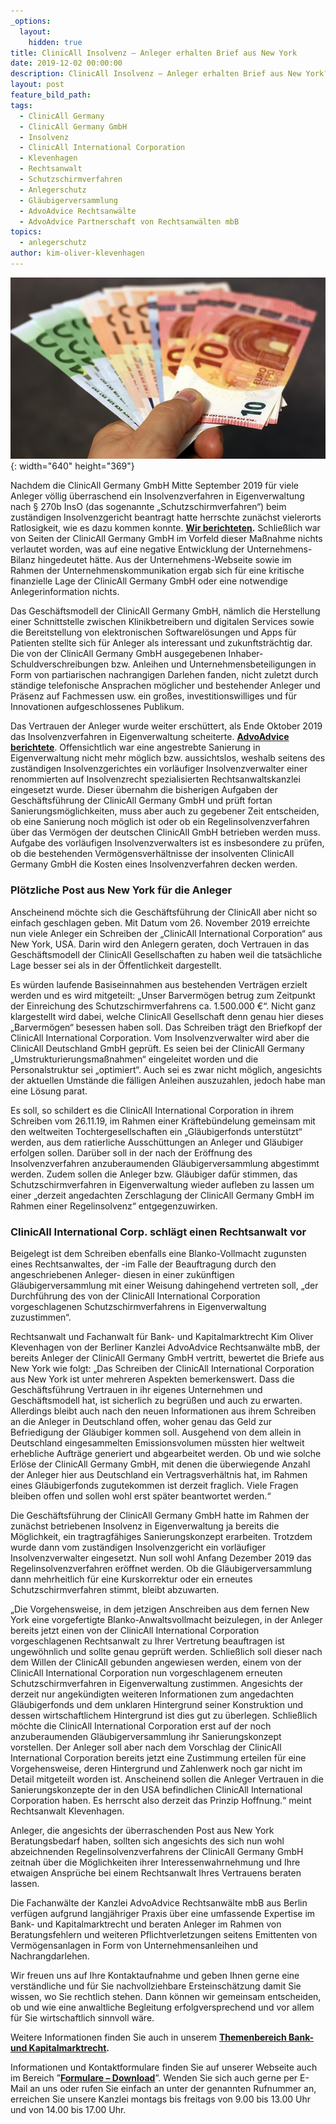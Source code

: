 ```yaml
---
_options:
  layout:
    hidden: true
title: ClinicAll Insolvenz – Anleger erhalten Brief aus New York
date: 2019-12-02 00:00:00
description: ClinicAll Insolvenz – Anleger erhalten Brief aus New York?
layout: post
feature_bild_path:
tags:
  - ClinicAll Germany
  - ClinicAll Germany GmbH
  - Insolvenz
  - ClinicAll International Corporation
  - Klevenhagen
  - Rechtsanwalt
  - Schutzschirmverfahren
  - Anlegerschutz
  - Gläubigerversammlung
  - AdvoAdvice Rechtsanwälte
  - AdvoAdvice Partnerschaft von Rechtsanwälten mbB
topics:
  - anlegerschutz
author: kim-oliver-klevenhagen
---
```


![](/uploads/money-1005464-640-6.jpg){: width="640" height="369"}

Nachdem die ClinicAll Germany GmbH Mitte September 2019 f&uuml;r viele Anleger völlig &uuml;berraschend ein Insolvenzverfahren in Eigenverwaltung nach &sect; 270b InsO (das sogenannte „Schutzschirmverfahren“) beim zust&auml;ndigen Insolvenzgericht beantragt hatte herrschte zun&auml;chst vielerorts Ratlosigkeit, wie es dazu kommen konnte. **[Wir berichteten](https://advoadvice.de/blog/clinicall-germany-antrag-auf-insolvenz-in-eigenverwaltung/).** Schlie&szlig;lich war von Seiten der ClinicAll Germany GmbH im Vorfeld dieser Ma&szlig;nahme nichts verlautet worden, was auf eine negative Entwicklung der Unternehmens-Bilanz hingedeutet h&auml;tte. Aus der Unternehmens-Webseite sowie im Rahmen der Unternehmenskommunikation ergab sich f&uuml;r eine kritische finanzielle Lage der ClinicAll Germany GmbH oder eine notwendige Anlegerinformation nichts.&nbsp;

Das Gesch&auml;ftsmodell der ClinicAll Germany GmbH, n&auml;mlich die Herstellung einer Schnittstelle zwischen Klinikbetreibern und digitalen Services sowie die Bereitstellung von elektronischen Softwarelösungen und Apps f&uuml;r Patienten stellte sich f&uuml;r Anleger als interessant und zukunftstr&auml;chtig dar. Die von der ClinicAll Germany GmbH ausgegebenen Inhaber-Schuldverschreibungen bzw. Anleihen und Unternehmensbeteiligungen in Form von partiarischen nachrangigen Darlehen fanden, nicht zuletzt durch st&auml;ndige telefonische Ansprachen möglicher und bestehender Anleger und Pr&auml;senz auf Fachmessen usw. ein gro&szlig;es, investitionswilliges und f&uuml;r Innovationen aufgeschlossenes Publikum.

Das Vertrauen der Anleger wurde weiter ersch&uuml;ttert, als Ende Oktober 2019 das Insolvenzverfahren in Eigenverwaltung scheiterte. **[AdvoAdvice berichtete](https://advoadvice.de/blog/clinicall-germany-gmbh-sorgen-der-anleger-best%C3%A4tigt-schutzschirmverfahren-gescheitert/)**. Offensichtlich war eine angestrebte Sanierung in Eigenverwaltung nicht mehr möglich bzw. aussichtslos, weshalb seitens des zust&auml;ndigen Insolvenzgerichtes ein vorl&auml;ufiger Insolvenzverwalter einer renommierten auf Insolvenzrecht spezialisierten Rechtsanwaltskanzlei eingesetzt wurde. Dieser &uuml;bernahm die bisherigen Aufgaben der Gesch&auml;ftsf&uuml;hrung der ClinicAll Germany GmbH und pr&uuml;ft fortan Sanierungsmöglichkeiten, muss aber auch zu gegebener Zeit entscheiden, ob eine Sanierung noch möglich ist oder ob ein Regelinsolvenzverfahren &uuml;ber das Vermögen der deutschen ClinicAll GmbH betrieben werden muss. Aufgabe des vorl&auml;ufigen Insolvenzverwalters ist es insbesondere zu pr&uuml;fen, ob die bestehenden Vermögensverh&auml;ltnisse der insolventen ClinicAll Germany GmbH die Kosten eines Insolvenzverfahren decken werden.

### **Plötzliche Post aus New York f&uuml;r die Anleger**

Anscheinend möchte sich die Gesch&auml;ftsf&uuml;hrung der ClinicAll aber nicht so einfach geschlagen geben. Mit Datum vom 26. November 2019 erreichte nun viele Anleger ein Schreiben der „ClinicAll International Corporation“ aus New York, USA. Darin wird den Anlegern geraten, doch Vertrauen in das Gesch&auml;ftsmodell der ClinicAll Gesellschaften zu haben weil die tats&auml;chliche Lage besser sei als in der Öffentlichkeit dargestellt.&nbsp;

Es w&uuml;rden laufende Basiseinnahmen aus bestehenden Vertr&auml;gen erzielt werden und es wird mitgeteilt: „Unser Barvermögen betrug zum Zeitpunkt der Einreichung des Schutzschirmverfahrens ca. 1.500.000 €“. Nicht ganz klargestellt wird dabei, welche ClinicAll Gesellschaft denn genau hier dieses „Barvermögen“ besessen haben soll. Das Schreiben tr&auml;gt den Briefkopf der ClinicAll International Corporation. Vom Insolvenzverwalter wird aber die ClinicAll Deutschland GmbH gepr&uuml;ft. Es seien bei der ClinicAll Germany „Umstrukturierungsma&szlig;nahmen“ eingeleitet worden und die Personalstruktur sei „optimiert“. Auch sei es zwar nicht möglich, angesichts der aktuellen Umst&auml;nde die f&auml;lligen Anleihen auszuzahlen, jedoch habe man eine Lösung parat.&nbsp;

Es soll, so schildert es die ClinicAll International Corporation in ihrem Schreiben vom 26.11.19, im Rahmen einer Kr&auml;fteb&uuml;ndelung gemeinsam mit den weltweiten Tochtergesellschaften ein „Gl&auml;ubigerfonds unterst&uuml;tzt“ werden, aus dem ratierliche Aussch&uuml;ttungen an Anleger und Gl&auml;ubiger erfolgen sollen. Dar&uuml;ber soll in der nach der Eröffnung des Insolvenzverfahren anzuberaumenden Gl&auml;ubigerversammlung abgestimmt werden. Zudem sollen die Anleger bzw. Gl&auml;ubiger daf&uuml;r stimmen, das Schutzschirmverfahren in Eigenverwaltung wieder aufleben zu lassen um einer „derzeit angedachten Zerschlagung der ClinicAll Germany GmbH im Rahmen einer Regelinsolvenz“ entgegenzuwirken.

### **ClinicAll International Corp. schl&auml;gt einen Rechtsanwalt vor**

Beigelegt ist dem Schreiben ebenfalls eine Blanko-Vollmacht zugunsten eines Rechtsanwaltes, der -im Falle der Beauftragung durch den angeschriebenen Anleger- diesen in einer zuk&uuml;nftigen Gl&auml;ubigerversammlung mit einer Weisung dahingehend vertreten soll, „der Durchf&uuml;hrung des von der ClinicAll International Corporation vorgeschlagenen Schutzschirmverfahrens in Eigenverwaltung zuzustimmen“.

Rechtsanwalt und Fachanwalt f&uuml;r Bank- und Kapitalmarktrecht Kim Oliver Klevenhagen von der Berliner Kanzlei AdvoAdvice Rechtsanw&auml;lte mbB, der bereits Anleger der ClinicAll Germany GmbH vertritt, bewertet die Briefe aus New York wie folgt: „Das Schreiben der ClinicAll International Corporation aus New York ist unter mehreren Aspekten bemerkenswert. Dass die Gesch&auml;ftsf&uuml;hrung Vertrauen in ihr eigenes Unternehmen und Gesch&auml;ftsmodell hat, ist sicherlich zu begr&uuml;&szlig;en und auch zu erwarten. Allerdings bleibt auch nach den neuen Informationen aus ihrem Schreiben an die Anleger in Deutschland offen, woher genau das Geld zur Befriedigung der Gl&auml;ubiger kommen soll. Ausgehend von dem allein in Deutschland eingesammelten Emissionsvolumen m&uuml;ssten hier weltweit erhebliche Auftr&auml;ge generiert und abgearbeitet werden. Ob und wie solche Erlöse der ClinicAll Germany GmbH, mit denen die &uuml;berwiegende Anzahl der Anleger hier aus Deutschland ein Vertragsverh&auml;ltnis hat, im Rahmen eines Gl&auml;ubigerfonds zugutekommen ist derzeit fraglich. Viele Fragen bleiben offen und sollen wohl erst sp&auml;ter beantwortet werden.“

Die Gesch&auml;ftsf&uuml;hrung der ClinicAll Germany GmbH hatte im Rahmen der zun&auml;chst betriebenen Insolvenz in Eigenverwaltung ja bereits die Möglichkeit, ein tragtragf&auml;higes Sanierungskonzept erarbeiten. Trotzdem wurde dann vom zust&auml;ndigen Insolvenzgericht ein vorl&auml;ufiger Insolvenzverwalter eingesetzt. Nun soll wohl Anfang Dezember 2019 das Regelinsolvenzverfahren eröffnet werden. Ob die Gl&auml;ubigerversammlung dann mehrheitlich f&uuml;r eine Kurskorrektur oder ein erneutes Schutzschirmverfahren stimmt, bleibt abzuwarten.

„Die Vorgehensweise, in dem jetzigen Anschreiben aus dem fernen New York eine vorgefertigte Blanko-Anwaltsvollmacht beizulegen, in der Anleger bereits jetzt einen von der ClinicAll International Corporation vorgeschlagenen Rechtsanwalt zu Ihrer Vertretung beauftragen ist ungewöhnlich und sollte genau gepr&uuml;ft werden. Schlie&szlig;lich soll dieser nach dem Willen der ClinicAll gebunden angewiesen werden, einem von der ClinicAll International Corporation nun vorgeschlagenem erneuten Schutzschirmverfahren in Eigenverwaltung zustimmen. Angesichts der derzeit nur angek&uuml;ndigten weiteren Informationen zum angedachten Gl&auml;ubigerfonds und dem unklaren Hintergrund seiner Konstruktion und dessen wirtschaftlichem Hintergrund ist dies gut zu &uuml;berlegen. Schlie&szlig;lich möchte die ClinicAll International Corporation erst auf der noch anzuberaumenden Gl&auml;ubigerversammlung ihr Sanierungskonzept vorstellen. Der Anleger soll aber nach dem Vorschlag der ClinicAll International Corporation bereits jetzt eine Zustimmung erteilen f&uuml;r eine Vorgehensweise, deren Hintergrund und Zahlenwerk noch gar nicht im Detail mitgeteilt worden ist. Anscheinend sollen die Anleger Vertrauen in die Sanierungskonzepte der in den USA befindlichen ClinicAll International Corporation haben. Es herrscht also derzeit das Prinzip Hoffnung.“ meint Rechtsanwalt Klevenhagen.

Anleger, die angesichts der &uuml;berraschenden Post aus New York Beratungsbedarf haben, sollten sich angesichts des sich nun wohl abzeichnenden Regelinsolvenzverfahrens der ClinicAll Germany GmbH zeitnah &uuml;ber die Möglichkeiten ihrer Interessenwahrnehmung und Ihre etwaigen Anspr&uuml;che bei einem Rechtsanwalt Ihres Vertrauens beraten lassen.

Die Fachanw&auml;lte der Kanzlei AdvoAdvice Rechtsanw&auml;lte mbB aus Berlin verf&uuml;gen aufgrund langj&auml;hriger Praxis &uuml;ber eine umfassende Expertise im Bank- und Kapitalmarktrecht und beraten Anleger im Rahmen von Beratungsfehlern und weiteren Pflichtverletzungen seitens Emittenten von Vermögensanlagen in Form von Unternehmensanleihen und Nachrangdarlehen.

Wir freuen uns auf Ihre Kontaktaufnahme und geben Ihnen gerne eine verst&auml;ndliche und f&uuml;r Sie nachvollziehbare Ersteinsch&auml;tzung damit Sie wissen, wo Sie rechtlich stehen. Dann können wir gemeinsam entscheiden, ob und wie eine anwaltliche Begleitung erfolgversprechend und vor allem f&uuml;r Sie wirtschaftlich sinnvoll w&auml;re.

Weitere Informationen finden Sie auch in unserem&nbsp;**[Themenbereich Bank- und Kapitalmarktrecht](https://advoadvice.de/themen/bank-und-kapitalmarktrecht/).**

Informationen und Kontaktformulare finden Sie auf unserer Webseite auch im Bereich ”[**Formulare – Download**](https://advoadvice.de/#formulare)”. Wenden Sie sich auch gerne per E-Mail an uns oder rufen Sie einfach an unter der genannten Rufnummer an, erreichen Sie unsere Kanzlei montags bis freitags von 9.00 bis 13.00 Uhr und von 14.00 bis 17.00 Uhr.&nbsp;